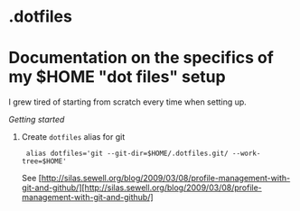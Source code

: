 # .dotfiles

Documentation on the specifics of my $HOME "dot files" setup
===============================================================

I grew tired of starting from scratch every time when setting up.

*Getting started*

1. Create `dotfiles` alias for git

        alias dotfiles='git --git-dir=$HOME/.dotfiles.git/ --work-tree=$HOME'

    See [http://silas.sewell.org/blog/2009/03/08/profile-management-with-git-and-github/][http://silas.sewell.org/blog/2009/03/08/profile-management-with-git-and-github/]
